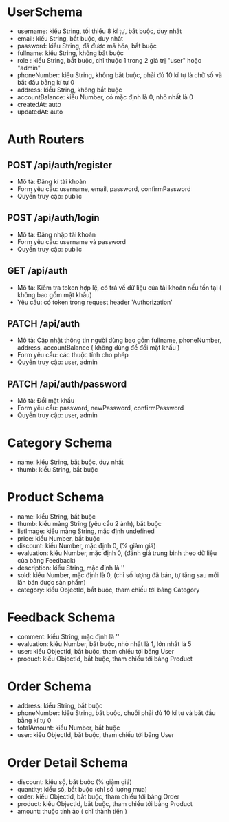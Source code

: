 # UserSchema

-	username: kiểu String, tối thiểu 8 kí tự, bắt buộc, duy nhất
-   email: kiểu String, bắt buộc, duy nhất
-	password: kiểu String, đã được mã hóa, bắt buộc
-	fullname: kiểu String, không bắt buộc
-	role : kiểu String, bắt buộc, chỉ thuộc 1 trong 2 giá trị "user" hoặc "admin"
-   phoneNumber: kiểu String, không bắt buộc, phải đủ 10 kí tự là chữ số và bắt đầu bằng kí tự 0
-   address: kiểu String, không bắt buộc
-   accountBalance: kiểu Number, có mặc định là 0, nhỏ nhất là 0
-   createdAt: auto
-   updatedAt: auto


# Auth Routers

## POST /api/auth/register
-   Mô tả: Đăng kí tài khoản
-   Form yêu cầu: username, email, password, confirmPassword
-   Quyền truy cập: public

## POST /api/auth/login
-   Mô tả: Đăng nhập tài khoản
-   Form yêu cầu: username và password
-   Quyền truy cập: public

## GET /api/auth
-   Mô tả: Kiểm tra token hợp lệ, có trả về dữ liệu của tài khoản nếu tồn tại ( không bao gồm mật khẩu)
-   Yêu cầu: có token trong request header 'Authorization'

## PATCH /api/auth
-   Mô tả: Cập nhật thông tin người dùng bao gồm fullname, phoneNumber, address, accountBalance ( không dùng để đổi mật khẩu )
-   Form yêu cầu: các thuộc tính cho phép
-   Quyền truy cập: user, admin

## PATCH /api/auth/password
-   Mô tả: Đổi mật khẩu
-   Form yêu cầu: password, newPassword, confirmPassword
-   Quyền truy cập: user, admin

# Category Schema
-   name: kiểu String, bắt buộc, duy nhất
-   thumb: kiểu String, bắt buộc

# Product Schema
-   name: kiểu String, bắt buộc
-   thumb: kiểu mảng String (yêu cầu 2 ảnh), bắt buộc
-   listImage: kiểu mảng String, mặc định undefined
-   price: kiểu Number, bắt buộc
-   discount: kiểu Number, mặc định 0, (% giảm giá)
-   evaluation: kiểu Number, mặc định 0, (đánh giá trung bình theo dữ liệu của bảng Feedback)
-   description: kiểu String, mặc định là ''
-   sold: kiểu Number, mặc định là 0, (chỉ số lượng đã bán, tự tăng sau mỗi lần bán được sản phẩm)
-   category: kiểu ObjectId, bắt buộc, tham chiếu tới bảng Category

# Feedback Schema
-   comment: kiểu String, mặc định là ''
-   evaluation: kiểu Number, bắt buộc, nhỏ nhất là 1, lớn nhất là 5
-   user: kiểu ObjectId, bắt buộc, tham chiếu tới bảng User
-   product: kiểu ObjectId, bắt buộc, tham chiếu tới bảng Product

# Order Schema 
-   address: kiểu String, bắt buộc
-   phoneNumber: kiểu String, bắt buộc, chuỗi phải đủ 10 kí tự và bắt đầu bằng kí tự 0
-   totalAmount: kiểu Number, bắt buộc
-   user: kiểu ObjectId, bắt buộc, tham chiếu tới bảng User

# Order Detail Schema
-   discount: kiểu số, bắt buộc (% giảm giá)
-   quantity: kiểu số, bắt buộc (chỉ số lượng mua)
-   order: kiểu ObjectId, bắt buộc, tham chiếu tới bảng Order
-   product: kiểu ObjectId, bắt buộc, tham chiếu tới bảng Product
-   amount: thuộc tính ảo ( chỉ thành tiền )

